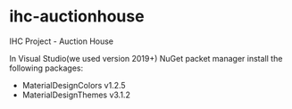 # ihc-auctionhouse
IHC Project - Auction House

In Visual Studio(we used version 2019+) NuGet packet manager install the following packages:
- MaterialDesignColors v1.2.5
- MaterialDesignThemes v3.1.2

